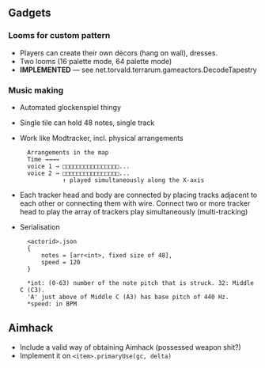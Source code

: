 ## Gadgets ##

### Looms for custom pattern ###

- Players can create their own décors (hang on wall), dresses.
- Two looms (16 palette mode, 64 palette mode)
- __IMPLEMENTED__ — see net.torvald.terrarum.gameactors.DecodeTapestry


### Music making ###

- Automated glockenspiel thingy
- Single tile can hold 48 notes, single track
- Work like Modtracker, incl. physical arrangements

        Arrangements in the map
        Time →→→→ 
        voice 1 → □□□□□□□□□□□□□□□□...
        voice 2 → □□□□□□□□□□□□□□□□...
                  ↑ played simultaneously along the X-axis
                  
- Each tracker head and body are connected by placing tracks adjacent to each other or connecting them with wire.
Connect two or more tracker head to play the array of trackers play simultaneously (multi-tracking)
                  
- Serialisation

        <actorid>.json
        {
            notes = [arr<int>, fixed size of 48],
            speed = 120
        }
        
        *int: (0-63) number of the note pitch that is struck. 32: Middle C (C3). 
        'A' just above of Middle C (A3) has base pitch of 440 Hz.
        *speed: in BPM
        
        
## Aimhack ##

- Include a valid way of obtaining Aimhack (possessed weapon shit?)
- Implement it on ```<item>.primaryUse(gc, delta)```

